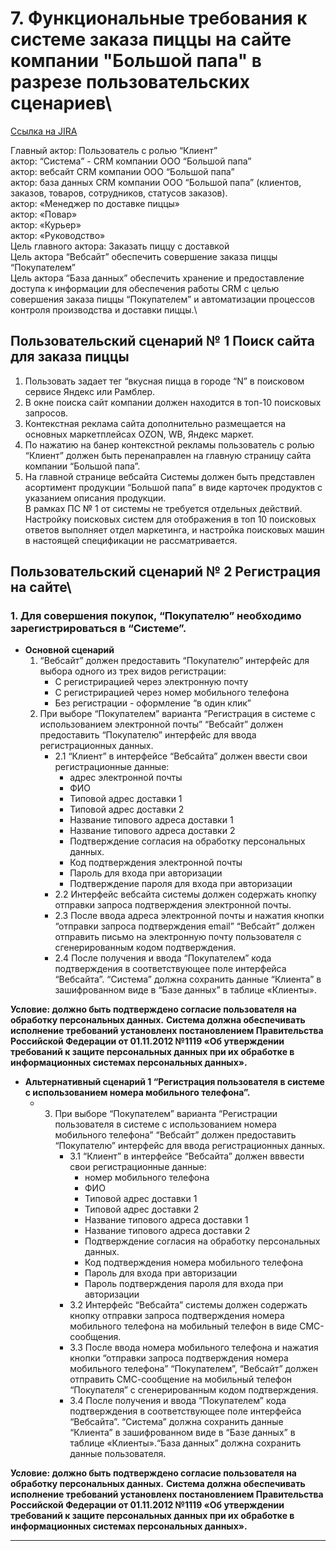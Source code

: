 <h1 id="7-функциональные-требования-к-системе-заказа-пиццы-на-сайте-компании-большой-папа-в-разрезе-пользовательских-сценариев">7.	Функциональные требования к системе заказа пиццы на сайте компании &quot;Большой папа&quot; в разрезе пользовательских сценариев\</h1>
<p><a href="https://kerby1978.atlassian.net/jira/software/projects/GL5/boards/3" title="Ссылка на сценарии в JIRA">Ссылка на JIRA</a></p>
<p>Главный актор: Пользователь с ролью “Клиент”<br>актор: “Система” - CRM компании ООО “Большой папа”<br>актор: вебсайт CRM компании ООО “Большой папа”<br>актор: база данных CRM компании ООО “Большой папа” (клиентов, заказов, товаров, сотрудников, статусов заказов).<br>актор: «Менеджер по доставке пиццы»<br>актор: «Повар»<br>актор: «Курьер»<br>актор: «Руководство»<br>Цель главного актора: Заказать пиццу с доставкой<br>Цель актора “Вебсайт” обеспечить совершение заказа пиццы “Покупателем”<br>Цель актора “База данных” обеспечить хранение и предоставление доступа к информации для обеспечения работы CRM с целью совершения заказа пиццы “Покупателем” и автоматизации процессов контроля производства и доставки пиццы.\</p>
<h2 id="пользовательский-сценарий-№-1-поиск-сайта-для-заказа-пиццы">Пользовательский сценарий № 1 Поиск сайта для заказа пиццы</h2>
<ol>
<li>   Пользовать задает тег “вкусная пицца в городе “N” в поисковом сервисе Яндекс или Рамблер.</li>
<li>   В окне поиска сайт компании должен находится в топ-10 поисковых запросов.</li>
<li>   Контекстная реклама сайта дополнительно размещается на основных маркетплейсах OZON, WB, Яндекс маркет.</li>
<li>   По нажатию на банер контекстной рекламы пользователь с ролью “Клиент” должен быть перенаправлен на главную страницу сайта компании “Большой папа”.</li>
<li>   На главной странице вебсайта Системы должен быть представлен асортимент продукции “Большой папа” в виде карточек продуктов с указанием описания продукции.<br>В рамках ПС № 1 от системы не требуется отдельных действий. Настройку поисковых систем для отображения в топ 10 поисковых ответов выполняет отдел маркетинга, и настройка поисковых машин в настоящей спецификации не рассматривается.</li>
</ol>
<h2 id="пользовательский-сценарий-№-2-регистрация-на-сайте">Пользовательский сценарий № 2 Регистрация на сайте\</h2>
<h3 id="1-для-совершения-покупок-покупателю-необходимо-зарегистрироваться-в-системе">1.	Для совершения покупок, “Покупателю” необходимо зарегистрироваться в “Системе”.</h3>
<ul>
<li><strong>Основной сценарий</strong> <ol>
<li>   “Вебсайт” должен предоставить “Покупателю” интерфейс для выбора одного из трех видов регистрации:<ul>
<li>   С регистрирацией через электронную почту</li>
<li>   С регистрирацией через номер мобильного телефона</li>
<li>   Без регистрации - оформление “в один клик”</li>
</ul>
</li>
<li>   При выборе “Покупателем” варианта “Регистрация в системе с использованием электронной почты” “Вебсайт” должен предоставить “Покупателю” интерфейс для ввода регистрационных данных.<ul>
<li>2.1 “Клиент” в интерфейсе “Вебсайта” должен ввести свои регистрационные данные:<ul>
<li>   адрес электронной почты</li>
<li>   ФИО</li>
<li>   Типовой адрес доставки 1</li>
<li>   Типовой адрес доставки 2</li>
<li>   Название типового адреса доставки 1</li>
<li>   Название типового адреса доставки 2</li>
<li>   Подтверждение согласия на обработку персональных данных.</li>
<li>   Код подтверждения электронной почты</li>
<li>   Пароль для входа при авторизации</li>
<li>   Подтверждение пароля для входа при авторизации</li>
</ul>
</li>
<li>2.2 Интерфейс вебсайта системы должен содержать кнопку отправки запроса подтверждения электронной почты.</li>
<li>2.3 После ввода адреса электронной почты и нажатия кнопки “отправки запроса подтверждения email” “Вебсайт” должен отправить письмо на электронную почту пользователя с сгенерированным кодом подтверждения.</li>
<li>2.4 После получения и ввода “Покупателем” кода подтверждения в соответствующее поле интерфейса “Вебсайта”. “Система” должна сохранить данные “Клиента” в зашифрованном виде в “Базе данных” в таблице «Клиенты».</li>
</ul>
</li>
</ol>
</li>
</ul>
<p><strong>Условие: должно быть подтверждено согласие пользователя на обработку персональных данных.</strong>
<strong>Система должна обеспечивать исполнение требований установленх постановлением Правительства Российской Федерации от 01.11.2012 №1119 «Об утверждении требований к защите персональных данных при их обработке в информационных системах персональных данных».</strong></p>
<ul>
<li><strong>Альтернативный сценарий 1 “Регистрация пользователя в системе с использованием номера мобильного телефона”.</strong><ul>
<li><ol start="3">
<li>   При выборе “Покупателем” варианта “Регистрации пользователя в системе с использованием номера мобильного телефона” “Вебсайт” должен предоставить “Покупателю” интерфейс для ввода регистрационных данных.<ul>
<li>3.1 “Клиент” в интерфейсе “Вебсайта” должен вввести свои регистрационные данные:<ul>
<li>   номер мобильного телефона</li>
<li>   ФИО</li>
<li>   Типовой адрес доставки 1</li>
<li>   Типовой адрес доставки 2</li>
<li>   Название типового адреса доставки 1</li>
<li>   Название типового адреса доставки 2</li>
<li>   Подтверждение согласия на обработку персональных данных.</li>
<li>   Код подтверждения номера мобильного телефона</li>
<li>   Пароль для входа при авторизации</li>
<li>   Пароль подтверждения пароля для входа при авторизации</li>
</ul>
</li>
<li>3.2 Интерфейс “Вебсайта” системы должен содержать кнопку отправки запроса подтверждения номера мобильного телефона на мобильный телефон в виде СМС-сообщения.</li>
<li>3.3 После ввода номера мобильного телефона и нажатия кнопки “отправки запроса подтверждения номера мобильного телефона” “Покупателем”, “Вебсайт” должен отправить СМС-сообщение на мобильный телефон “Покупателя” с сгенерированным кодом подтверждения.</li>
<li>3.4 После получения и ввода “Покупателем” кода подтверждения в соответствующее поле интерфейса “Вебсайта”. “Система” должна сохранить данные “Клиента” в зашифрованном виде в “Базе данных” в таблице «Клиенты».“База данных” должна сохранить данные пользователя.</li>
</ul>
</li>
</ol>
</li>
</ul>
</li>
</ul>
<p><strong>Условие: должно быть подтверждено согласие пользователя на обработку персональных данных.</strong>
<strong>Система должна обеспечивать исполнение требований установленх постановлением Правительства Российской Федерации от 01.11.2012 №1119 «Об утверждении требований к защите персональных данных при их обработке в информационных системах персональных данных».</strong></p>
<hr>
